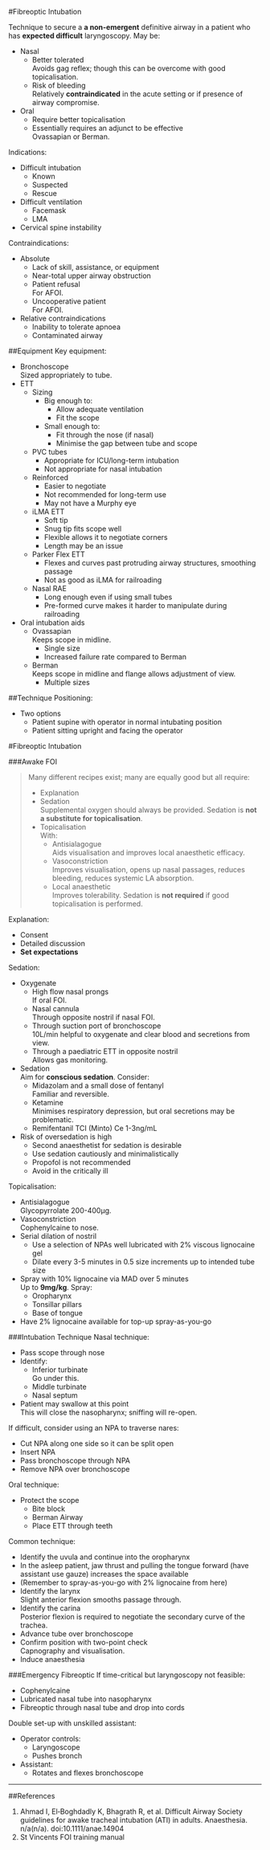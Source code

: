 #Fibreoptic Intubation

Technique to secure a **a non-emergent** definitive airway in a patient who has **expected difficult** laryngoscopy. May be:
* Nasal
	* Better tolerated  
	Avoids gag reflex; though this can be overcome with good topicalisation.
	* Risk of bleeding  
	Relatively **contraindicated** in the acute setting or if presence of airway compromise.
* Oral
	* Require better topicalisation
	* Essentially requires an adjunct to be effective  
	Ovassapian or Berman.


Indications:
* Difficult intubation
	* Known
	* Suspected
	* Rescue
* Difficult ventilation
	* Facemask
	* LMA
* Cervical spine instability


Contraindications:
* Absolute
	* Lack of skill, assistance, or equipment
	* Near-total upper airway obstruction
	* Patient refusal  
	For AFOI.
	* Uncooperative patient  
	For AFOI.
* Relative contraindications
	* Inability to tolerate apnoea
	* Contaminated airway


##Equipment
Key equipment:
* Bronchoscope  
Sized appropriately to tube.
* ETT
	* Sizing
		* Big enough to:
			* Allow adequate ventilation
			* Fit the scope
		* Small enough to:
			* Fit through the nose (if nasal)
			* Minimise the gap between tube and scope
	* PVC tubes  
		* Appropriate for ICU/long-term intubation
		* Not appropriate for nasal intubation
	* Reinforced
		* Easier to negotiate
		* Not recommended for long-term use
		* May not have a Murphy eye
	* iLMA ETT
		* Soft tip
		* Snug tip fits scope well
		* Flexible allows it to negotiate corners
		* Length may be an issue
	* Parker Flex ETT
		* Flexes and curves past protruding airway structures, smoothing passage
		* Not as good as iLMA for railroading
	* Nasal RAE
		* Long enough even if using small tubes
		* Pre-formed curve makes it harder to manipulate during railroading
* Oral intubation aids
	* Ovassapian  
	Keeps scope in midline.
		* Single size
		* Increased failure rate compared to Berman
	* Berman  
	Keeps scope in midline and flange allows adjustment of view.
		* Multiple sizes



##Technique
Positioning:
* Two options
	* Patient supine with operator in normal intubating position
	* Patient sitting upright and facing the operator

#Fibreoptic Intubation




###Awake FOI
>Many different recipes exist; many are equally good but all require:
>* Explanation
>* Sedation  
>Supplemental oxygen should always be provided. Sedation is **not a substitute for topicalisation**.
>* Topicalisation  
>With:
>	* Antisialagogue  
>	Aids visualisation and improves local anaesthetic efficacy.
>	* Vasoconstriction  
>	Improves visualisation, opens up nasal passages, reduces bleeding, reduces systemic LA absorption.
>	* Local anaesthetic  
>	Improves tolerability. Sedation is **not required** if good topicalisation is performed.


Explanation:
* Consent
* Detailed discussion
* **Set expectations**


Sedation:
* Oxygenate  
	* High flow nasal prongs  
	If oral FOI.
	* Nasal cannula  
	Through opposite nostril if nasal FOI.
	* Through suction port of bronchoscope  
	10L/min helpful to oxygenate and clear blood and secretions from view.
	* Through a paediatric ETT in opposite nostril  
	Allows gas monitoring.
* Sedation  
Aim for **conscious sedation**. Consider:
	* Midazolam and a small dose of fentanyl  
	Familiar and reversible.
	* Ketamine  
	Minimises respiratory depression, but oral secretions may be problematic.
	* Remifentanil TCI (Minto) Ce 1-3ng/mL
* Risk of oversedation is high
	* Second anaesthetist for sedation is desirable
	* Use sedation cautiously and minimalistically
	* Propofol is not recommended
	* Avoid in the critically ill


Topicalisation:
* Antisialagogue  
Glycopyrrolate 200-400μg.
* Vasoconstriction  
Cophenylcaine to nose.
* Serial dilation of nostril  
	* Use a selection of NPAs well lubricated with 2% viscous lignocaine gel
	* Dilate every 3-5 minutes in 0.5 size increments up to intended tube size
* Spray with 10% lignocaine via MAD over 5 minutes  
Up to **9mg/kg**. Spray:
	* Oropharynx
	* Tonsillar pillars
	* Base of tongue
* Have 2% lignocaine available for top-up spray-as-you-go


###Intubation Technique
Nasal technique:
* Pass scope through nose
* Identify:
	* Inferior turbinate  
	Go under this.
	* Middle turbinate
	* Nasal septum
* Patient may swallow at this point  
This will close the nasopharynx; sniffing will re-open.


If difficult, consider using an NPA to traverse nares:
* Cut NPA along one side so it can be split open
* Insert NPA
* Pass bronchoscope through NPA  
* Remove NPA over bronchoscope




Oral technique:
* Protect the scope
	* Bite block
	* Berman Airway
	* Place ETT through teeth


Common technique:
* Identify the uvula and continue into the oropharynx
* In the asleep patient, jaw thrust and pulling the tongue forward (have assistant use gauze) increases the space available  
* (Remember to spray-as-you-go with 2% lignocaine from here)
* Identify the larynx  
Slight anterior flexion smooths passage through.
* Identify the carina  
Posterior flexion is required to negotiate the secondary curve of the trachea.
* Advance tube over bronchoscope
* Confirm position with two-point check  
Capnography and visualisation.
* Induce anaesthesia


###Emergency Fibreoptic
If time-critical but laryngoscopy not feasible:
* Cophenylcaine
* Lubricated nasal tube into nasopharynx
* Fibreoptic through nasal tube and drop into cords


Double set-up with unskilled assistant:
* Operator controls:
	* Laryngoscope
	* Pushes bronch
* Assistant:
	* Rotates and flexes bronchoscope


---
##References
1. Ahmad I, El‐Boghdadly K, Bhagrath R, et al. Difficult Airway Society guidelines for awake tracheal intubation (ATI) in adults. Anaesthesia. n/a(n/a). doi:10.1111/anae.14904
2. St Vincents FOI training manual